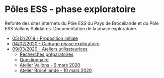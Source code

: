 # Pôles ESS - phase exploratoire

Refonte des sites internets du Pôle ESS du Pays de Brocéliande et du Pôle ESS Vallons Solidaires.
Documentation de la phase exploratoire.

- [05/12/2019 - Proposition initiale](/20191205_proposition_initiale)
- [04/02/2020 - Cadrage phase exploratoire](/20200204_reunion_cadrage)
- [09/03/2020 - Ateliers utilisateurices](/20200309_ateliers_utilisateurices)
  - [Recherches préparatoires](/20200309_ateliers_utilisateurices/Preparation.md)
  - [Questionnaire](/20200309_ateliers_utilisateurices/Questionnaire.md)
  - [Atelier Vallons - 9 mars 2020](/20200309_ateliers_utilisateurices/AtelierVallons.md)
  - [Atelier Brocéliande - 10 mars 2020](/20200309_ateliers_utilisateurices/AtelierBroceliande.md)

